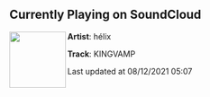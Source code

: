 ## Currently Playing on SoundCloud

[<img align="left" width="100" src="https://i1.sndcdn.com/artworks-XDZ3aR1FXsLE0QfD-Y9uS4g-t500x500.jpg">](https://soundcloud.com/hihelix/kingvamp?in=hihelix/sets/new-music-soon)

**Artist**: hélix 

**Track**: KINGVAMP

Last updated at 08/12/2021 05:07
